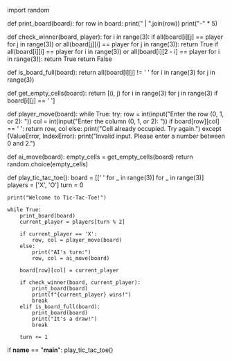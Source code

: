 import random

def print_board(board):
    for row in board:
        print(" | ".join(row))
        print("-" * 5)

def check_winner(board, player):
    for i in range(3):
        if all(board[i][j] == player for j in range(3)) or all(board[j][i] == player for j in range(3)):
            return True
    if all(board[i][i] == player for i in range(3)) or all(board[i][2 - i] == player for i in range(3)):
        return True
    return False

def is_board_full(board):
    return all(board[i][j] != ' ' for i in range(3) for j in range(3))

def get_empty_cells(board):
    return [(i, j) for i in range(3) for j in range(3) if board[i][j] == ' ']

def player_move(board):
    while True:
        try:
            row = int(input("Enter the row (0, 1, or 2): "))
            col = int(input("Enter the column (0, 1, or 2): "))
            if board[row][col] == ' ':
                return row, col
            else:
                print("Cell already occupied. Try again.")
        except (ValueError, IndexError):
            print("Invalid input. Please enter a number between 0 and 2.")

def ai_move(board):
    empty_cells = get_empty_cells(board)
    return random.choice(empty_cells)

def play_tic_tac_toe():
    board = [[' ' for _ in range(3)] for _ in range(3)]
    players = ['X', 'O']
    turn = 0

    print("Welcome to Tic-Tac-Toe!")

    while True:
        print_board(board)
        current_player = players[turn % 2]

        if current_player == 'X':
            row, col = player_move(board)
        else:
            print("AI's turn:")
            row, col = ai_move(board)

        board[row][col] = current_player

        if check_winner(board, current_player):
            print_board(board)
            print(f"{current_player} wins!")
            break
        elif is_board_full(board):
            print_board(board)
            print("It's a draw!")
            break

        turn += 1

if __name__ == "__main__":
    play_tic_tac_toe()
